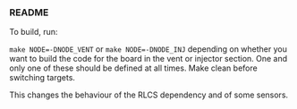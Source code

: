 ### README ###

To build, run:

`make NODE=-DNODE_VENT` or `make NODE=-DNODE_INJ` depending on whether you want
to build the code for the board in the vent or injector section. One and only
one of these should be defined at all times. Make clean before switching
targets.

This changes the behaviour of the RLCS dependency and of some sensors.
